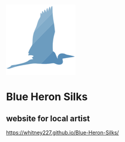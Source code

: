 ![logo](./assets/images/heron-nav.png) 
# Blue Heron Silks 
## website for local artist
https://whitney227.github.io/Blue-Heron-Silks/



